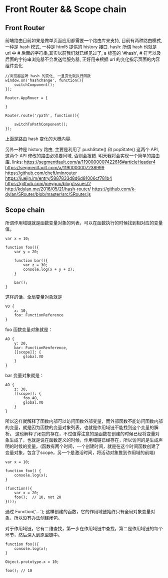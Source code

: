 # Front Router && Scope chain

## Front Router
前端路由目前如果是做单页面应用都需要一个路由库来支持, 目前有两种路由模式, 一种是 hash 模式, 一种是 html5 提供的 history 接口.
hash: 所谓 hash 也就是 url 中 # 后面的字符串,其实以前我们就已经见过了, a 标签的 '#hash', # 符号以及后面的字符串浏览器不会发送给服务器,
正好用来根据 url 的变化指示页面的内容组件变化
```
//浏览器监听 hash 的变化, 一旦变化就执行函数
window.on('hashchange', function(){
    switchComponent();
});

Router.AppRouer = {

}

Router.route('/path', function(){
    
    switchToPathComponent();
});

```
上面是路由 hash 变化的大概内容.

另外一种是 history 路由, 主要是利用了 pushState() 和 popState() 这两个 API, 这两个 API 修改的路由必须要同域, 否则会报错.
明天我将会实现一个简单的路由库.
links:
https://segmentfault.com/a/1190000007422616#articleHeader4
https://segmentfault.com/a/1190000007238999
https://github.com/cheft/minrouter
https://juejin.im/entry/5887833d8d6d81006cf781b4
https://github.com/joeyguo/blog/issues/2
http://kdylan.me/2016/05/21/hash-router/
https://github.com/k-dylan/SRouter/blob/master/src/SRouter.js

## Scope chain
所谓作用域链就是函数变量对象的列表，可以在函数执行的时候找到相对应的变量值。
```
var x = 10;

function foo(){
    var y = 20;

    function bar(){
        var z = 30;
        console.log(x + y + z);
    }

    bar();
}
```
这样的话，全局变量对象就是
```
VO {
    x: 10,
    foo: FunctionReference
}
```

foo 函数变量对象就是：
```
AO {
    y: 20,
    bar: FunctionRenference,
    [[scope]]: {
        global.VO
    }
}
```

bar 变量对象就是：
```
AO {
    z: 30,
    [[scope]]: {
        foo.AO,
        global.VO
    }
}
```
所以这样就解释了函数内部可以访问函数外部变量，而外部函数不能访问函数内部的变量，就是因为函数的变量对象列表，也就是作用域链不能找到这个变量的解析。
这也解释了闭包的存在，不过值得注意的是函数在创建的时候已经将变量对象生成了，也就是说在函数定义的时候，作用域链已经存在，所以访问的是生成声明的时候的变量。(函数有两个时间，一个创建时间，就是在这个时间函数创建了变量对象，包含了scope，另一个是激活时间，将活动对象推到作用域的前端)
```
var x = 10;

function foo() {
    console.log(x);
}

(function(){
    var x = 20;
    foo();  // 10, not 20
}());
```
通过 Function('....'); 这样创建的函数，它的作用域链始终只有全局对象变量对象，所以没有办法创建闭包。

对于作用域链，它有二维查找，第一步在作用域链中查找，第二是作用域链的每个环节，然后深入到原型链中。
```
function foo(){
    console.log(x);
}

Object.prototype.x = 10;

foo(); // 10
```

